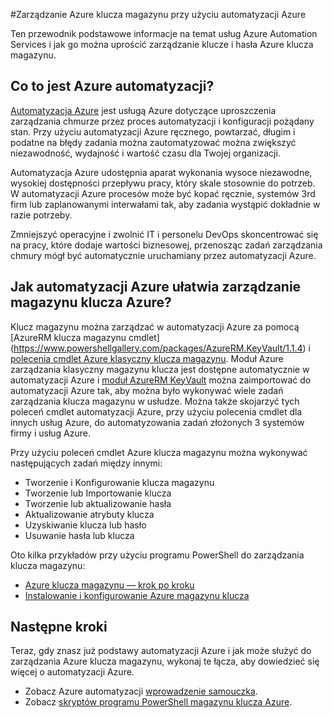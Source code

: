 <properties
    pageTitle="Zarządzanie Azure klucza magazynu przy użyciu automatyzacji Azure | Microsoft Azure"
    description="Dowiedz się, jak usługa Azure automatyzacji można zarządzać Azure klucza magazynu."
    services="Key-Vault, automation"
    documentationCenter=""
    authors="mgoedtel"
    manager="jwhit"
    editor=""/>

<tags
    ms.service="key-vault"
    ms.workload="identity"
    ms.tgt_pltfrm="na"
    ms.devlang="na"
    ms.topic="article"
    ms.date="07/29/2016"
    ms.author="magoedte;csand"/>

#<a name="managing-azure-key-vault-using-azure-automation"></a>Zarządzanie Azure klucza magazynu przy użyciu automatyzacji Azure

Ten przewodnik podstawowe informacje na temat usług Azure Automation Services i jak go można uprościć zarządzanie klucze i hasła Azure klucza magazynu.

## <a name="what-is-azure-automation"></a>Co to jest Azure automatyzacji?

[Automatyzacja Azure](../automation/automation-intro.md) jest usługą Azure dotyczące uproszczenia zarządzania chmurze przez proces automatyzacji i konfiguracji pożądany stan. Przy użyciu automatyzacji Azure ręcznego, powtarzać, długim i podatne na błędy zadania można zautomatyzować można zwiększyć niezawodność, wydajność i wartość czasu dla Twojej organizacji.

Automatyzacja Azure udostępnia aparat wykonania wysoce niezawodne, wysokiej dostępności przepływu pracy, który skale stosownie do potrzeb. W automatyzacji Azure procesów może być kopać ręcznie, systemów 3rd firm lub zaplanowanymi interwałami tak, aby zadania wystąpić dokładnie w razie potrzeby.

Zmniejszyć operacyjne i zwolnić IT i personelu DevOps skoncentrować się na pracy, które dodaje wartości biznesowej, przenosząc zadań zarządzania chmury mógł być automatycznie uruchamiany przez automatyzacji Azure.


## <a name="how-can-azure-automation-help-manage-azure-key-vault"></a>Jak automatyzacji Azure ułatwia zarządzanie magazynu klucza Azure?

Klucz magazynu można zarządzać w automatyzacji Azure za pomocą [AzureRM klucza magazynu cmdlet] (https://www.powershellgallery.com/packages/AzureRM.KeyVault/1.1.4) i [polecenia cmdlet Azure klasyczny klucza magazynu](https://msdn.microsoft.com/library/azure/dn868052.aspx). Moduł Azure zarządzania klasyczny magazynu klucza jest dostępne automatycznie w automatyzacji Azure i [moduł AzureRM KeyVault](https://www.powershellgallery.com/packages/AzureRM.KeyVault/1.1.4) można zaimportować do automatyzacji Azure tak, aby można było wykonywać wiele zadań zarządzania klucza magazynu w usłudze. Można także skojarzyć tych poleceń cmdlet automatyzacji Azure, przy użyciu polecenia cmdlet dla innych usług Azure, do automatyzowania zadań złożonych 3 systemów firmy i usług Azure.

Przy użyciu poleceń cmdlet Azure klucza magazynu można wykonywać następujących zadań między innymi: 

- Tworzenie i Konfigurowanie klucza magazynu
- Tworzenie lub Importowanie klucza
- Tworzenie lub aktualizowanie hasła
- Aktualizowanie atrybuty klucza
- Uzyskiwanie klucza lub hasło
- Usuwanie hasła lub klucza

Oto kilka przykładów przy użyciu programu PowerShell do zarządzania klucza magazynu:  

* [Azure klucza magazynu — krok po kroku](https://blogs.technet.microsoft.com/kv/2015/06/02/azure-key-vault-step-by-step)
* [Instalowanie i konfigurowanie Azure magazynu klucza](https://www.simple-talk.com/cloud/platform-as-a-service/setting-up-and-configuring-an-azure-key-vault)


## <a name="next-steps"></a>Następne kroki

Teraz, gdy znasz już podstawy automatyzacji Azure i jak może służyć do zarządzania Azure klucza magazynu, wykonaj te łącza, aby dowiedzieć się więcej o automatyzacji Azure.

* Zobacz Azure automatyzacji [wprowadzenie samouczka](../automation/automation-first-runbook-graphical.md).
* Zobacz [skryptów programu PowerShell magazynu klucza Azure](https://gallery.technet.microsoft.com/scriptcenter/site/search?query=azure%20key%20vault&f%5B0%5D.Value=azure%20key%20vault&f%5B0%5D.Type=SearchText&ac=5).
